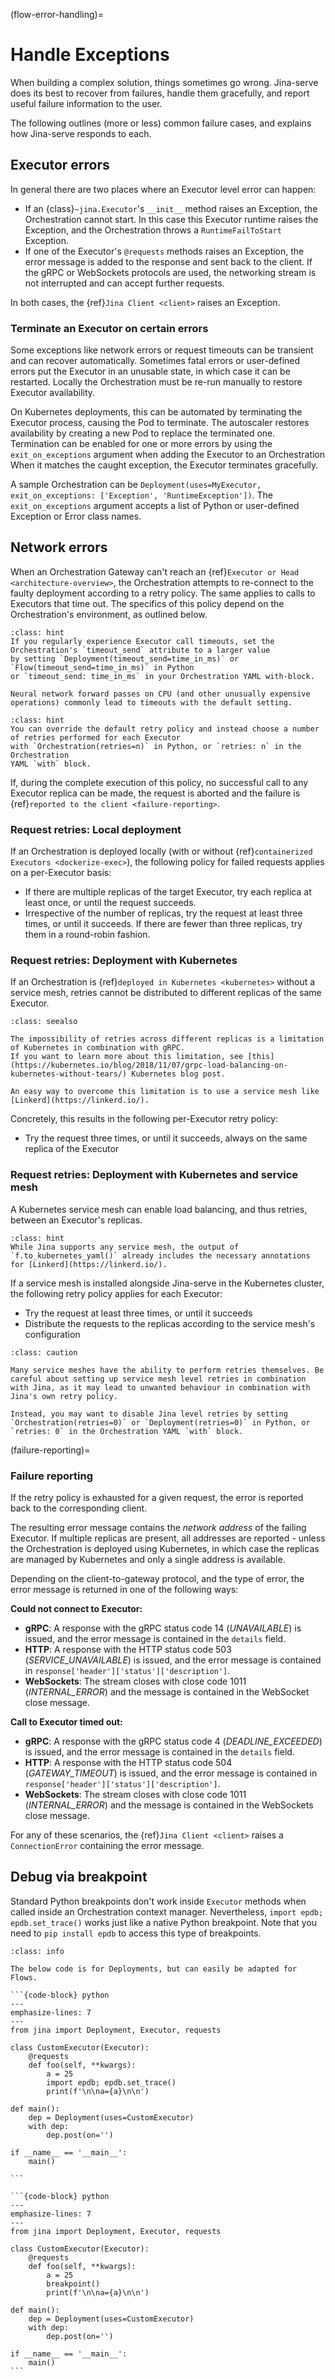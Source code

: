 (flow-error-handling)=
# Handle Exceptions

When building a complex solution, things sometimes go wrong. Jina-serve does its best to recover from failures, handle them gracefully, and report useful failure information to the user.

The following outlines (more or less) common failure cases, and explains how Jina-serve responds to each.

## Executor errors

In general there are two places where an Executor level error can happen:

- If an {class}`~jina.Executor`'s `__init__` method raises an Exception, the Orchestration cannot start. In this case this Executor runtime raises the Exception, and the Orchestration throws a `RuntimeFailToStart` Exception.
- If one of the Executor's `@requests` methods raises an Exception, the error message is added to the response and sent back to the client. If the gRPC or WebSockets protocols are used, the networking stream is not interrupted and can accept further requests.

In both cases, the {ref}`Jina Client <client>` raises an Exception.

### Terminate an Executor on certain errors

Some exceptions like network errors or request timeouts can be transient and can recover automatically. Sometimes fatal errors or user-defined errors put the Executor in an unusable state, in which case it can be restarted. Locally the Orchestration must be re-run manually to restore Executor availability. 

On Kubernetes deployments, this can be automated by terminating the Executor process, causing the Pod to terminate. The autoscaler restores availability by creating a new Pod to replace the terminated one. Termination can be enabled for one or more errors by using the `exit_on_exceptions` argument when adding the Executor to an Orchestration When it matches the caught exception, the Executor terminates gracefully.
 
A sample Orchestration can be `Deployment(uses=MyExecutor, exit_on_exceptions: ['Exception', 'RuntimeException'])`. The `exit_on_exceptions` argument accepts a list of Python or user-defined Exception or Error class names.

## Network errors

When an Orchestration Gateway can't reach an {ref}`Executor or Head <architecture-overview>`, the Orchestration attempts to re-connect to the faulty deployment according to a retry policy. The same applies to calls to Executors that time out. The specifics of this policy depend on the Orchestration's environment, as outlined below.

````{admonition} Hint: Prevent Executor timeouts
:class: hint
If you regularly experience Executor call timeouts, set the Orchestration's `timeout_send` attribute to a larger value 
by setting `Deployment(timeout_send=time_in_ms)` or `Flow(timeout_send=time_in_ms)` in Python
or `timeout_send: time_in_ms` in your Orchestration YAML with-block.

Neural network forward passes on CPU (and other unusually expensive operations) commonly lead to timeouts with the default setting.
````

````{admonition} Hint: Custom retry policy
:class: hint
You can override the default retry policy and instead choose a number of retries performed for each Executor
with `Orchestration(retries=n)` in Python, or `retries: n` in the Orchestration
YAML `with` block.
````

If, during the complete execution of this policy, no successful call to any Executor replica can be made, the request is aborted and the failure is {ref}`reported to the client <failure-reporting>`.

### Request retries: Local deployment

If an Orchestration is deployed locally (with or without {ref}`containerized Executors <dockerize-exec>`), the following policy for failed requests applies on a per-Executor basis:

- If there are multiple replicas of the target Executor, try each replica at least once, or until the request succeeds.
- Irrespective of the number of replicas, try the request at least three times, or until it succeeds. If there are fewer than three replicas, try them in a round-robin fashion.

### Request retries: Deployment with Kubernetes

If an Orchestration is {ref}`deployed in Kubernetes <kubernetes>` without a service mesh, retries cannot be distributed to different replicas of the same Executor.

````{admonition} See Also
:class: seealso

The impossibility of retries across different replicas is a limitation of Kubernetes in combination with gRPC.
If you want to learn more about this limitation, see [this](https://kubernetes.io/blog/2018/11/07/grpc-load-balancing-on-kubernetes-without-tears/) Kubernetes blog post.

An easy way to overcome this limitation is to use a service mesh like [Linkerd](https://linkerd.io/).
````

Concretely, this results in the following per-Executor retry policy:

- Try the request three times, or until it succeeds, always on the same replica of the Executor

### Request retries: Deployment with Kubernetes and service mesh

A Kubernetes service mesh can enable load balancing, and thus retries, between an Executor's replicas.

````{admonition} Hint
:class: hint
While Jina supports any service mesh, the output of `f.to_kubernetes_yaml()` already includes the necessary annotations for [Linkerd](https://linkerd.io/).
````

If a service mesh is installed alongside Jina-serve in the Kubernetes cluster, the following retry policy applies for each Executor:

- Try the request at least three times, or until it succeeds
- Distribute the requests to the replicas according to the service mesh's configuration

````{admonition} Caution
:class: caution

Many service meshes have the ability to perform retries themselves. Be careful about setting up service mesh level retries in combination with Jina, as it may lead to unwanted behaviour in combination with Jina's own retry policy.

Instead, you may want to disable Jina level retries by setting `Orchestration(retries=0)` or `Deployment(retries=0)` in Python, or `retries: 0` in the Orchestration YAML `with` block.
````

(failure-reporting)=
### Failure reporting

If the retry policy is exhausted for a given request, the error is reported back to the corresponding client.

The resulting error message contains the *network address* of the failing Executor. If multiple replicas are present, all addresses are reported - unless the Orchestration is deployed using Kubernetes, in which case the replicas are managed by Kubernetes and only a single address is available.

Depending on the client-to-gateway protocol, and the type of error, the error message is returned in one of the following ways:

**Could not connect to Executor:**

- **gRPC**: A response with the gRPC status code 14 (*UNAVAILABLE*) is issued, and the error message is contained in the `details` field.
- **HTTP**: A response with the HTTP status code 503 (*SERVICE_UNAVAILABLE*) is issued, and the error message is contained in `response['header']['status']['description']`.
- **WebSockets**: The stream closes with close code 1011 (*INTERNAL_ERROR*) and the message is contained in the WebSocket close message.

**Call to Executor timed out:**

- **gRPC**: A response with the gRPC status code 4 (*DEADLINE_EXCEEDED*) is issued, and the error message is contained in the `details` field.
- **HTTP**: A response with the HTTP status code 504 (*GATEWAY_TIMEOUT*) is issued, and the error message is contained in `response['header']['status']['description']`.
- **WebSockets**: The stream closes with close code 1011 (*INTERNAL_ERROR*) and the message is contained in the WebSockets close message.

For any of these scenarios, the {ref}`Jina Client <client>` raises a `ConnectionError` containing the error message.

## Debug via breakpoint

Standard Python breakpoints don't work inside `Executor` methods when called inside an Orchestration context manager. Nevertheless, `import epdb; epdb.set_trace()` works just like a native Python breakpoint. Note that you need to `pip install epdb` to access this type of breakpoints.

```{admonition} Debugging in Flows
:class: info

The below code is for Deployments, but can easily be adapted for Flows.
```

````{tab} ✅ Do
```{code-block} python
---
emphasize-lines: 7
---
from jina import Deployment, Executor, requests
 
class CustomExecutor(Executor):
    @requests
    def foo(self, **kwargs):
        a = 25
        import epdb; epdb.set_trace() 
        print(f'\n\na={a}\n\n')
 
def main():
    dep = Deployment(uses=CustomExecutor)
    with dep:
        dep.post(on='')

if __name__ == '__main__':
    main()

```
````

````{tab} 😔 Don't
```{code-block} python
---
emphasize-lines: 7
---
from jina import Deployment, Executor, requests
 
class CustomExecutor(Executor):
    @requests
    def foo(self, **kwargs):
        a = 25
        breakpoint()
        print(f'\n\na={a}\n\n')
 
def main():
    dep = Deployment(uses=CustomExecutor)
    with dep:
        dep.post(on='')
 
if __name__ == '__main__':
    main()
```
````
